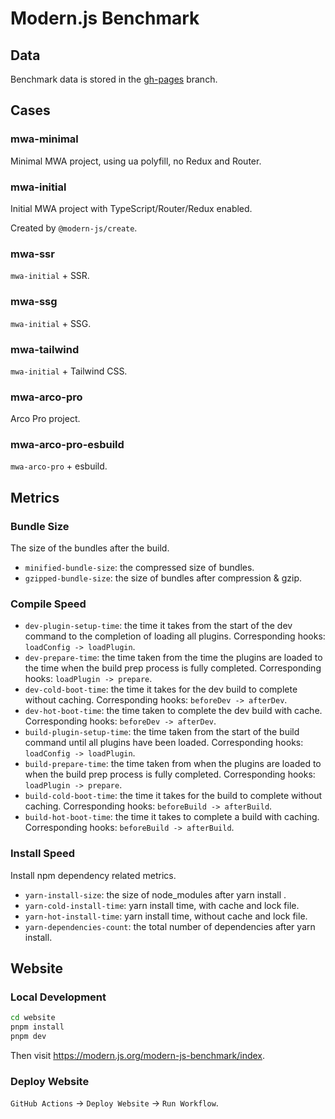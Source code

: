 # Modern.js Benchmark

## Data

Benchmark data is stored in the [gh-pages](https://github.com/modern-js-dev/modern-js-benchmark/tree/gh-pages) branch.

## Cases

### mwa-minimal

Minimal MWA project, using ua polyfill, no Redux and Router.

### mwa-initial

Initial MWA project with TypeScript/Router/Redux enabled.

Created by `@modern-js/create`.

### mwa-ssr

`mwa-initial` + SSR.

### mwa-ssg

`mwa-initial` + SSG.

### mwa-tailwind

`mwa-initial` + Tailwind CSS.

### mwa-arco-pro

Arco Pro project.

### mwa-arco-pro-esbuild

`mwa-arco-pro` + esbuild.

## Metrics

### Bundle Size

The size of the bundles after the build.

- `minified-bundle-size`: the compressed size of bundles.
- `gzipped-bundle-size`: the size of bundles after compression & gzip.

### Compile Speed

- `dev-plugin-setup-time`: the time it takes from the start of the dev command to the completion of loading all plugins. Corresponding hooks: `loadConfig -> loadPlugin`.
- `dev-prepare-time`: the time taken from the time the plugins are loaded to the time when the build prep process is fully completed. Corresponding hooks: `loadPlugin -> prepare`.
- `dev-cold-boot-time`: the time it takes for the dev build to complete without caching. Corresponding hooks: `beforeDev -> afterDev`.
- `dev-hot-boot-time`: the time taken to complete the dev build with cache. Corresponding hooks: `beforeDev -> afterDev`.
- `build-plugin-setup-time`: the time taken from the start of the build command until all plugins have been loaded. Corresponding hooks: `loadConfig -> loadPlugin`.
- `build-prepare-time`: the time taken from when the plugins are loaded to when the build prep process is fully completed. Corresponding hooks: `loadPlugin -> prepare`.
- `build-cold-boot-time`: the time it takes for the build to complete without caching. Corresponding hooks: `beforeBuild -> afterBuild`.
- `build-hot-boot-time`: the time it takes to complete a build with caching. Corresponding hooks: `beforeBuild -> afterBuild`.

### Install Speed

Install npm dependency related metrics.

- `yarn-install-size`: the size of node_modules after yarn install .
- `yarn-cold-install-time`: yarn install time, with cache and lock file.
- `yarn-hot-install-time`: yarn install time, without cache and lock file.
- `yarn-dependencies-count`: the total number of dependencies after yarn install.

## Website

### Local Development

```bash
cd website
pnpm install
pnpm dev
```

Then visit https://modern.js.org/modern-js-benchmark/index.

### Deploy Website

`GitHub Actions` -> `Deploy Website` -> `Run Workflow`.
